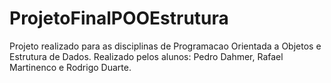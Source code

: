 # ProjetoFinalPOOEstrutura
Projeto realizado para as disciplinas de Programacao Orientada a Objetos e Estrutura de Dados.
Realizado pelos alunos: Pedro Dahmer, Rafael Martinenco e Rodrigo Duarte.

